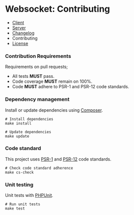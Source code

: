 # Websocket: Contributing

- [Client](Client.md)
- [Server](Server.md)
- [Changelog](Changelog.md)
- Contributing
- [License](COPYING.md)

### Contribution Requirements

Requirements on pull requests;
* All tests **MUST** pass.
* Code coverage **MUST** remain on 100%.
* Code **MUST** adhere to PSR-1 and PSR-12 code standards.

### Dependency management

Install or update dependencies using [Composer](https://getcomposer.org/).

```
# Install dependencies
make install

# Update dependencies
make update
```

### Code standard

This project uses [PSR-1](https://www.php-fig.org/psr/psr-1/) and [PSR-12](https://www.php-fig.org/psr/psr-12/) code standards.
```
# Check code standard adherence
make cs-check
```

### Unit testing

Unit tests with [PHPUnit](https://phpunit.readthedocs.io/).
```
# Run unit tests
make test
